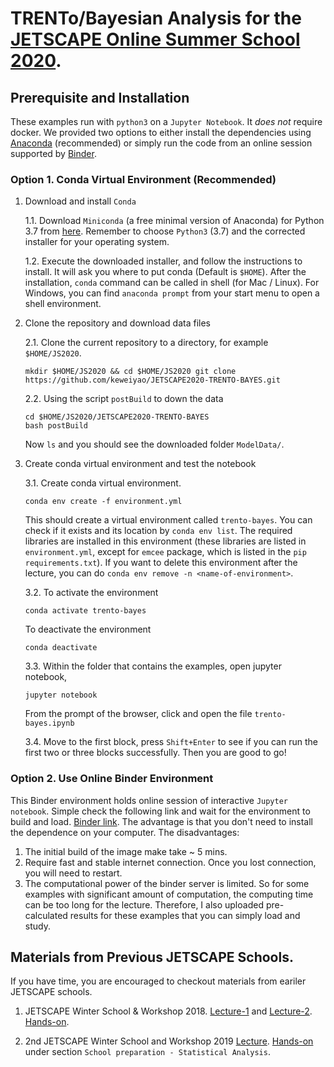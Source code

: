 # TRENTo/Bayesian Analysis for the [JETSCAPE Online Summer School 2020](https://indico.bnl.gov/event/8660/).

## Prerequisite and Installation

These examples run with `python3` on a `Jupyter Notebook`. It *does not* require docker.
We provided two options to either install the dependencies using [Anaconda](https://www.anaconda.com/) (recommended) or simply run the code from an online session supported by [Binder](https://mybinder.org/).

### Option 1. Conda Virtual Environment (Recommended)

1. Download and install `Conda`

    1.1. Download `Miniconda` (a free minimal version of Anaconda) for Python 3.7 from [here](https://docs.conda.io/en/latest/miniconda.html). Remember to choose `Python3` (3.7) and the corrected installer for your operating system.

    1.2. Execute the downloaded installer, and follow the instructions to install.
It will ask you where to put conda (Default is `$HOME`). After the installation, `conda` command can be called in shell (for Mac / Linux). For Windows, you can find `anaconda prompt` from your start menu to open a shell environment.

2. Clone the repository and download data files

    2.1. Clone the current repository to a directory, for example `$HOME/JS2020`.
    ```
    mkdir $HOME/JS2020 && cd $HOME/JS2020 git clone https://github.com/keweiyao/JETSCAPE2020-TRENTO-BAYES.git 
    ```

    2.2. Using the script `postBuild` to down the data  
    ```
    cd $HOME/JS2020/JETSCAPE2020-TRENTO-BAYES 
    bash postBuild 
    ```
    Now `ls` and you should see the downloaded folder `ModelData/`.

3. Create conda virtual environment and test the notebook

    3.1. Create conda virtual environment.
    ```
    conda env create -f environment.yml 
    ```
    This should create a virtual environment called `trento-bayes`. You can check if it exists and its location by `conda env list`. The required libraries are installed in this environment (these libraries are listed in `environment.yml`, except for `emcee` package, which is listed in the `pip` `requirements.txt`). If you want to delete this environment after the lecture, you can do `conda env remove -n <name-of-environment>`.

    3.2. To activate the environment 
    ```
    conda activate trento-bayes 
    ```
    To deactivate the environment 
    ```
    conda deactivate 
    ```

    3.3. Within the folder that contains the examples, open jupyter notebook, 
    ```
    jupyter notebook 
    ```
    From the prompt of the browser, click and open the file `trento-bayes.ipynb`

    3.4. Move to the first block, press `Shift+Enter` to see if you can run the first two or three blocks successfully. 
Then you are good to go!

### Option 2. Use Online Binder Environment

This Binder environment holds online session of interactive `Jupyter notebook`. 
Simple check the following link and wait for the environment to build and load.
[Binder link](https://mybinder.org/v2/gh/keweiyao/JETSCAPE2020-TRENTO-BAYES/master ).
The advantage is that you don't need to install the dependence on your computer. 
The disadvantages: 
1. The initial build of the image make take ~ 5 mins.
2. Require fast and stable internet connection. Once you lost connection, you will need to restart.
3. The computational power of the binder server is limited. So for some examples with significant amount of computation, the computing time can be too long for the lecture. Therefore, I also uploaded pre-calculated results for these examples that you can simply load and study.

## Materials from Previous JETSCAPE Schools.

If you have time, you are encouraged to checkout materials from eariler JETSCAPE schools.

1. JETSCAPE Winter School & Workshop 2018.
[Lecture-1](https://indico.bnl.gov/event/3958/contributions/12067/attachments/10945/13352/WS_Statistics_Theory.pdf) and 
[Lecture-2](https://indico.bnl.gov/event/3958/contributions/12064/attachments/10943/13350/WS_Exercise_Pres.pdf).
[Hands-on](https://sites.google.com/a/lbl.gov/jetscape2018/home/school-material/school-preparation).

2. 2nd JETSCAPE Winter School and Workshop 2019
[Lecture](https://indico.bnl.gov/event/5031/contributions/25828/attachments/21430/29220/WS_Theory_Exercises.pdf).
[Hands-on](https://indico.bnl.gov/event/5031/page/115-school-material) under section `School preparation - Statistical Analysis`.
